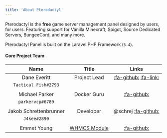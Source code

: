```yaml
---
title: 'About Pterodactyl'
---
```


Pterodactyl is the **free** game server management panel designed by users, for users. Featuring support for Vanilla Minecraft, Spigot, Source Dedicated Servers, BungeeCord, and many more. 

Pterodactyl Panel is built on the Laravel PHP Framework (`5.4`).

#### Core Project Team

| Name					| Title			| Links		|
|:---------------------:|:-------------:|:---------:|
| Dane Everitt			|Project Lead	|[:fa-github:](https://github.com/DaneEveritt) [:fa-link:](https://daneeveritt.com)|
| `Tactical Fish#2793`	|				|
|						|				|
| Michael Parker		|Docker Guru	|[:fa-github:](https://github.com/parkervcp)|
| `parkervcp#6789`		|				|
|						|				|
| Jakob Schrettenbrunner|Developer		|@schrej [:fa-github:](https://github.com/schrej)|
| `J4kee#2890`			|				|
|						|				|
| Emmet Young			|[WHMCS Module](https://github.com/hammerdawn/Pterodactyl-WHMCS)|[:fa-github:](https://github.com/death-droid) |